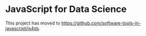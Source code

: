 # JavaScript for Data Science

This project has moved to <https://github.com/software-tools-in-javascript/js4ds>.
